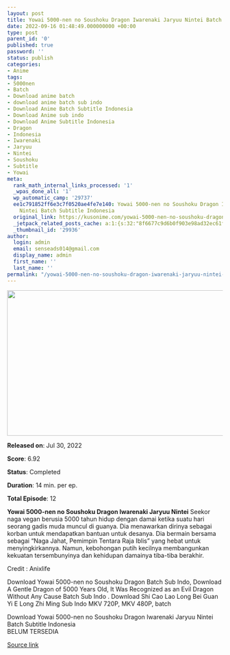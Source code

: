 ```yaml
---
layout: post
title: Yowai 5000-nen no Soushoku Dragon Iwarenaki Jaryuu Nintei Batch Subtitle Indonesia
date: 2022-09-16 01:48:49.000000000 +00:00
type: post
parent_id: '0'
published: true
password: ''
status: publish
categories:
- Anime
tags:
- 5000nen
- Batch
- Download anime batch
- download anime batch sub indo
- Download Anime Batch Subtitle Indonesia
- Download Anime sub indo
- Download Anime Subtitle Indonesia
- Dragon
- Indonesia
- Iwarenaki
- Jaryuu
- Nintei
- Soushoku
- Subtitle
- Yowai
meta:
  rank_math_internal_links_processed: '1'
  _wpas_done_all: '1'
  wp_automatic_camp: '29737'
  ee1c791852ff6e3c7f0520ae4fe7e140: Yowai 5000-nen no Soushoku Dragon Iwarenaki Jaryuu
    Nintei Batch Subtitle Indonesia
  original_link: https://kusonime.com/yowai-5000-nen-no-soushoku-dragon-iwarenaki-jaryuu-nintei-batch-subtitle-indonesia/
  _jetpack_related_posts_cache: a:1:{s:32:"8f6677c9d6b0f903e98ad32ec61f8deb";a:2:{s:7:"expires";i:1663336162;s:7:"payload";a:3:{i:0;a:1:{s:2:"id";i:29386;}i:1;a:1:{s:2:"id";i:29407;}i:2;a:1:{s:2:"id";i:29405;}}}}
  _thumbnail_id: '29936'
author:
  login: admin
  email: senseads014@gmail.com
  display_name: admin
  first_name: ''
  last_name: ''
permalink: "/yowai-5000-nen-no-soushoku-dragon-iwarenaki-jaryuu-nintei-batch-subtitle-indonesia/"
---
```

<p><img width="604" height="340" src="{{ site.baseurl }}/assets/2022/09/Yowai-5000-nen-no-Soushoku-Dragon-604x340.jpg" class="attachment-thumb-large size-thumb-large wp-post-image" alt="" loading="lazy" title="Yowai 5000-nen no Soushoku Dragon Iwarenaki Jaryuu Nintei Batch Subtitle Indonesia" srcset="https://kusonime.com/wp-content/uploads/2022/08/Yowai-5000-nen-no-Soushoku-Dragon-604x340.jpg 604w, https://kusonime.com/wp-content/uploads/2022/08/Yowai-5000-nen-no-Soushoku-Dragon-300x169.jpg 300w, https://kusonime.com/wp-content/uploads/2022/08/Yowai-5000-nen-no-Soushoku-Dragon-768x432.jpg 768w, https://kusonime.com/wp-content/uploads/2022/08/Yowai-5000-nen-no-Soushoku-Dragon-520x293.jpg 520w, https://kusonime.com/wp-content/uploads/2022/08/Yowai-5000-nen-no-Soushoku-Dragon.jpg 1000w" sizes="(max-width: 604px) 100vw, 604px" />
<p><b>Released on</b>: Jul 30, 2022</p>
<p>
<p><b>Score</b>: 6.92</p>
<p>
<p><b>Status</b>: Completed</p>
<p>
<p><b>Duration</b>: 14 min. per ep.</p>
<p>
<p><b>Total Episode</b>: 12</p>
<p>
<p><strong>Yowai 5000-nen no Soushoku Dragon Iwarenaki Jaryuu Nintei</strong> Seekor naga vegan berusia 5000 tahun hidup dengan damai ketika suatu hari seorang gadis muda muncul di guanya. Dia menawarkan dirinya sebagai korban untuk mendapatkan bantuan untuk desanya. Dia bermain bersama sebagai “Naga Jahat, Pemimpin Tentara Raja Iblis” yang hebat untuk menyingkirkannya. Namun, kebohongan putih kecilnya membangunkan kekuatan tersembunyinya dan kehidupan damainya tiba-tiba berakhir.</p>
<p>
<p>Credit : Anixlife</p>
<p>
<p>Download Yowai 5000-nen no Soushoku Dragon Batch Sub Indo, Download A Gentle Dragon of 5000 Years Old, It Was Recognized as an Evil Dragon Without Any Cause Batch Sub Indo . Download Shi Cao Lao Long Bei Guan Yi E Long Zhi Ming Sub Indo MKV 720P, MKV 480P, batch</p>
<p>
<div class="smokeddl">
<div class="smokettl">Download Yowai 5000-nen no Soushoku Dragon Iwarenaki Jaryuu Nintei Batch Subtitle Indonesia</div>
<div class="smokeurl">BELUM TERSEDIA</div>
</div>
<p><a href="https://kusonime.com/yowai-5000-nen-no-soushoku-dragon-iwarenaki-jaryuu-nintei-batch-subtitle-indonesia/">Source link </a></p>
